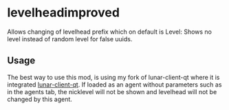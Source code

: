 # levelheadimproved
Allows changing of levelhead prefix which on default is Level:
Shows no level instead of random level for false uuids.
## Usage
The best way to use this mod, is using my fork of lunar-client-qt where it is integrated [lunar-client-qt](https://github.com/Youded-byte/lunar-client-qt).
If loaded as an agent without parameters such as in the agents tab, the nicklevel will not be shown and levelhead will not be changed by this agent.

